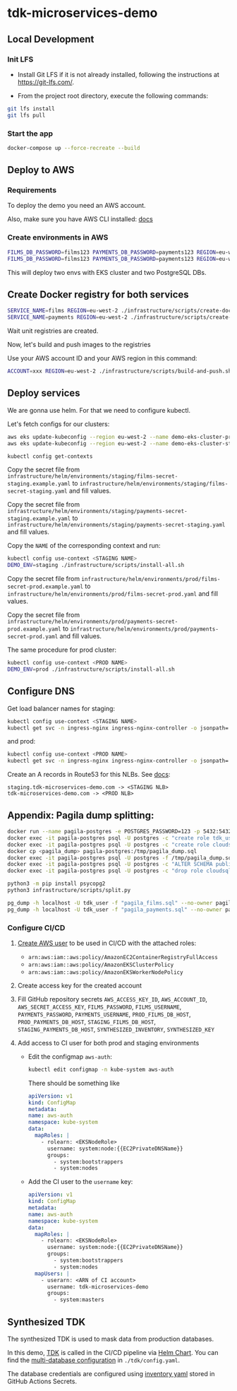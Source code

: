 # tdk-microservices-demo

## Local Development

### Init LFS
- Install Git LFS if it is not already installed, following the instructions at https://git-lfs.com/.

- From the project root directory, execute the following commands:

```bash
git lfs install
git lfs pull
```

### Start the app

```bash
docker-compose up --force-recreate --build
```

## Deploy to AWS

### Requirements

To deploy the demo you need an AWS account.

Also, make sure you have AWS CLI installed: [docs](https://docs.aws.amazon.com/cli/latest/userguide/getting-started-install.html)

### Create environments in AWS

```bash
FILMS_DB_PASSWORD=films123 PAYMENTS_DB_PASSWORD=payments123 REGION=eu-west-2  DEMO_ENV=prod ./infrastructure/scripts/create-env.sh
FILMS_DB_PASSWORD=films123 PAYMENTS_DB_PASSWORD=payments123 REGION=eu-west-2 DEMO_ENV=staging ./infrastructure/scripts/create-env.sh
```

This will deploy two envs with EKS cluster and two PostgreSQL DBs.

## Create Docker registry for both services

```bash
SERVICE_NAME=films REGION=eu-west-2 ./infrastructure/scripts/create-docker-registry.sh
SERVICE_NAME=payments REGION=eu-west-2 ./infrastructure/scripts/create-docker-registry.sh
```
Wait unit registries are created.

Now, let's build and push images to the registries

Use your AWS account ID and your AWS region in this command:

```bash
ACCOUNT=xxx REGION=eu-west-2 ./infrastructure/scripts/build-and-push.sh
```

## Deploy services

We are gonna use helm. For that we need to configure kubectl.

Let's fetch configs for our clusters:

```bash
aws eks update-kubeconfig --region eu-west-2 --name demo-eks-cluster-prod
aws eks update-kubeconfig --region eu-west-2 --name demo-eks-cluster-staging

kubectl config get-contexts
```

Copy the secret file from `infrastructure/helm/environments/staging/films-secret-staging.example.yaml` to `infrastructure/helm/environments/staging/films-secret-staging.yaml` and fill values.

Copy the secret file from `infrastructure/helm/environments/staging/payments-secret-staging.example.yaml` to `infrastructure/helm/environments/staging/payments-secret-staging.yaml` and fill values.

Copy the `NAME` of the corresponding context and run:
```bash
kubectl config use-context <STAGING NAME>
DEMO_ENV=staging ./infrastructure/scripts/install-all.sh
```

Copy the secret file from `infrastructure/helm/environments/prod/films-secret-prod.example.yaml` to `infrastructure/helm/environments/prod/films-secret-prod.yaml` and fill values.

Copy the secret file from `infrastructure/helm/environments/prod/payments-secret-prod.example.yaml` to `infrastructure/helm/environments/prod/payments-secret-prod.yaml` and fill values.

The same procedure for prod cluster:
```bash
kubectl config use-context <PROD NAME>
DEMO_ENV=prod ./infrastructure/scripts/install-all.sh
```

## Configure DNS

Get load balancer names for staging:
```bash
kubectl config use-context <STAGING NAME>
kubectl get svc -n ingress-nginx ingress-nginx-controller -o jsonpath='{.status.loadBalancer.ingress[0].hostname}'
```

and prod:
```bash
kubectl config use-context <PROD NAME>
kubectl get svc -n ingress-nginx ingress-nginx-controller -o jsonpath='{.status.loadBalancer.ingress[0].hostname}'
```

Create an A records in Route53 for this NLBs. See [docs](https://docs.aws.amazon.com/Route53/latest/DeveloperGuide/routing-to-elb-load-balancer.html):

```text
staging.tdk-microservices-demo.com -> <STAGING NLB>
tdk-microservices-demo.com -> <PROD NLB>
```

## Appendix: Pagila dump splitting:

```bash
docker run --name pagila-postgres -e POSTGRES_PASSWORD=123 -p 5432:5432 -d postgres
docker exec -it pagila-postgres psql -U postgres -c "create role tdk_user login password 'tdk_user123';"
docker exec -it pagila-postgres psql -U postgres -c "create role cloudsqladmin;"
docker cp <pagila_dump> pagila-postgres:/tmp/pagila_dump.sql
docker exec -it pagila-postgres psql -U postgres -f /tmp/pagila_dump.sql
docker exec -it pagila-postgres psql -U postgres -c "ALTER SCHEMA public OWNER TO tdk_user;" tdk_sakila_input_1gb
docker exec -it pagila-postgres psql -U postgres -c "drop role cloudsqladmin;" tdk_sakila_input_1gb

python3 -m pip install psycopg2 
python3 infrastructure/scripts/split.py

pg_dump -h localhost -U tdk_user -f "pagila_films.sql" --no-owner pagila_films
pg_dump -h localhost -U tdk_user -f "pagila_payments.sql" --no-owner pagila_payments
```


### Configure CI/CD

1. [Create AWS user](https://eu-west-2.console.aws.amazon.com/iamv2/home?region=eu-west-2#/users) to be used in CI/CD with the attached roles:
    * `arn:aws:iam::aws:policy/AmazonEC2ContainerRegistryFullAccess`
    * `arn:aws:iam::aws:policy/AmazonEKSClusterPolicy`
    * `arn:aws:iam::aws:policy/AmazonEKSWorkerNodePolicy`
2. Create access key for the created account
3. Fill GitHub repository secrets `AWS_ACCESS_KEY_ID`, `AWS_ACCOUNT_ID`, `AWS_SECRET_ACCESS_KEY`, `FILMS_PASSWORD`, `FILMS_USERNAME`, `PAYMENTS_PASSWORD`, `PAYMENTS_USERNAME`, `PROD_FILMS_DB_HOST`, `PROD_PAYMENTS_DB_HOST`, `STAGING_FILMS_DB_HOST`, `STAGING_PAYMENTS_DB_HOST`, `SYNTHESIZED_INVENTORY`, `SYNTHESIZED_KEY`

4. Add access to CI user for both prod and staging environments
    * Edit the configmap `aws-auth`: 
      ```bash
      kubectl edit configmap -n kube-system aws-auth
      ```
      There should be something like
      ```yaml
      apiVersion: v1
      kind: ConfigMap
      metadata:
      name: aws-auth
      namespace: kube-system
      data:
        mapRoles: |
          - rolearn: <EKSNodeRole>
            username: system:node:{{EC2PrivateDNSName}}
            groups:
              - system:bootstrappers
              - system:nodes
         ```
   * Add the CI user to the `username` key:
      ```yaml
      apiVersion: v1
      kind: ConfigMap
      metadata:
      name: aws-auth
      namespace: kube-system
      data:
        mapRoles: |
          - rolearn: <EKSNodeRole>
            username: system:node:{{EC2PrivateDNSName}}
            groups:
              - system:bootstrappers
              - system:nodes
        mapUsers: |
          - userarn: <ARN of CI account>
            username: tdk-microservices-demo
            groups:
              - system:masters

      ```


## Synthesized TDK

The synthesized TDK is used to mask data from production databases.

In this demo, [TDK](https://docs.synthesized.io/tdk/latest/) is called in the CI/CD pipeline via [Helm Chart](https://github.com/synthesized-io/tdk/pkgs/container/synthesized-tdk). You can find the [multi-database configuration](https://docs.synthesized.io/tdk/latest/user_guide/tutorial/multi_database) in `./tdk/config.yaml`.

The database credentials are configured using [inventory yaml](https://docs.synthesized.io/tdk/latest/user_guide/reference/inventory) stored in GitHub Actions Secrets.